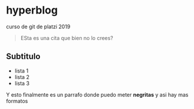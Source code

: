 # hyperblog
curso de git de platzi 2019

> ESta es una cita que bien no lo crees?

## Subtitulo
* lista 1
* lista 2
* lista 3

Y esto finalmente es un parrafo donde puedo meter **negritas** y asi hay mas formatos